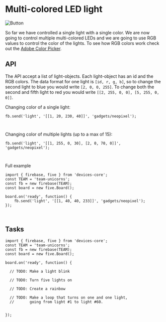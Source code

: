 # Multi-colored LED light

![Button](https://learn.adafruit.com/system/assets/assets/000/013/714/medium640/leds_Ring12.jpg)

So far we have controlled a single light with a single color.
We are now going to control multiple multi-colored LEDs and we
are going to use RGB values to control the color of the lights.
To see how RGB colors work check out the [Adobe Color Picker](https://color.adobe.com/).


## API

The API accept a list of light-objects.
Each light-object has an id and the RGB colors.
The data format for one light is `[id, r, g, b]`,
so to change the second light to blue you would write
`[2, 0, 0, 255]`. 
To change both the second and fifth light to red you
would write `[[2, 255, 0, 0], [5, 255, 0, 0]]`.



Changing color of a single light:

```
fb.send('light', '[[1, 20, 230, 40]]', 'gadgets/neopixel');
```


` `


Changing color of multiple lights (up to a max of 15):

```
fb.send('light', '[[1, 255, 0, 30], [2, 0, 70, 0]]', 'gadgets/neopixel');
```


` `

Full example


```
import { firebase, five } from 'devices-core';
const TEAM = 'team-unicorns';
const fb = new firebase(TEAM);
const board = new five.Board();

board.on('ready', function() {
    fb.send('light', '[[1, 40, 40, 233]]', 'gadgets/neopixel');
});
```

` `

## Tasks 

```
import { firebase, five } from 'devices-core';
const TEAM = 'team-unicorns';
const fb = new firebase(TEAM);
const board = new five.Board();

board.on('ready', function() {

  // TODO: Make a light blink 

  // TODO: Turn five lights on

  // TODO: Create a rainbow
  
  // TODO: Make a loop that turns on one and one light,
  //       going from light #1 to light #60.


});
```

